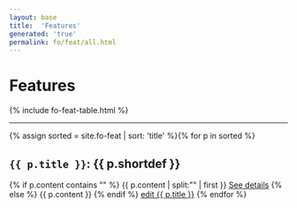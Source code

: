 ```yaml
---
layout: base
title:  'Features'
generated: 'true'
permalink: fo/feat/all.html
---
```


# Features

{% include fo-feat-table.html %}

----------

{% assign sorted = site.fo-feat | sort: 'title' %}{% for p in sorted %}
<a id="al-fo-feat/{{ p.title }}" class="al-dest"/>
<h2><code>{{ p.title }}</code>: {{ p.shortdef }}</h2>
{% if p.content contains "<!--details-->" %}    
{{ p.content | split:"<!--details-->" | first }}
<a href="{{ p.title }}" class="al-doc">See details</a>
{% else %}
{{ p.content }}
{% endif %}
<a href="{{ site.git_edit }}/{% if p.collection %}{{ p.relative_path }}{% else %}{{ p.path }}{% endif %}" target="#">edit {{ p.title }}</a>
{% endfor %}
